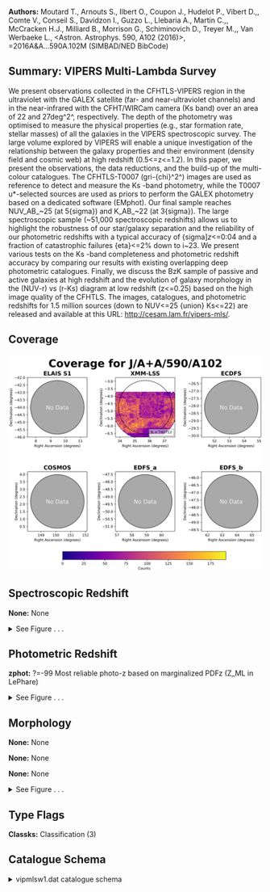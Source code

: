 

**Authors:** Moutard T., Arnouts S., Ilbert O., Coupon J., Hudelot P., Vibert D.,, Comte V., Conseil S., Davidzon I., Guzzo L., Llebaria A., Martin C.,, McCracken H.J., Milliard B., Morrison G., Schiminovich D., Treyer M.,, Van Werbaeke L., <Astron. Astrophys. 590, A102 (2016)>, =2016A&A...590A.102M (SIMBAD/NED BibCode)

## Summary: VIPERS Multi-Lambda Survey

We present observations collected in the CFHTLS-VIPERS region in the ultraviolet with the GALEX satellite (far- and near-ultraviolet channels) and in the near-infrared with the CFHT/WIRCam camera (Ks band) over an area of 22 and 27deg^2^, respectively. The depth of the photometry was optimised to measure the physical properties (e.g., star formation rate, stellar masses) of all the galaxies in the VIPERS spectroscopic survey. The large volume explored by VIPERS will enable a unique investigation of the relationship between the galaxy properties and their environment (density field and cosmic web) at high redshift (0.5<=z<=1.2). In this paper, we present the observations, the data reductions, and the build-up of the multi-colour catalogues. The CFHTLS-T0007 (gri-{chi}^2^) images are used as reference to detect and measure the Ks -band photometry, while the T0007 u*-selected sources are used as priors to perform the GALEX photometry based on a dedicated software (EMphot). Our final sample reaches NUV_AB_~25 (at 5{sigma}) and K_AB_~22 (at 3{sigma}). The large spectroscopic sample (~51,000 spectroscopic redshifts) allows us to highlight the robustness of our star/galaxy separation and the reliability of our photometric redshifts with a typical accuracy of {sigma]_z_<=0:04 and a fraction of catastrophic failures {eta}<=2% down to i~23. We present various tests on the Ks -band completeness and photometric redshift accuracy by comparing our results with existing overlapping deep photometric catalogues. Finally, we discuss the BzK sample of passive and active galaxies at high redshift and the evolution of galaxy morphology in the (NUV-r) vs (r-Ks) diagram at low redshift (z<=0.25) based on the high image quality of the CFHTLS. The images, catalogues, and photometric redshifts for 1.5 million sources (down to NUV<=25 {union} Ks<=22) are released and available at this URL: http://cesam.lam.fr/vipers-mls/.

## Coverage 

 

 
![](https://github.com/joshgithubbin/Sherlock-DDF/blob/main/pages/J_A+A_590_A102/im/coverage.png?raw=true)

## Spectroscopic Redshift 



**None:** None 




<details><summary>See Figure . . .</summary>

![](https://github.com/joshgithubbin/Sherlock-DDF/blob/main/pages/J_A+A_590_A102/im/ZSP.png?raw=true)

</details>

## Photometric Redshift 



**zphot:** ?=-99 Most reliable photo-z based on marginalized PDFz (Z_ML in LePhare) 




<details><summary>See Figure . . .</summary>

![](https://github.com/joshgithubbin/Sherlock-DDF/blob/main/pages/J_A+A_590_A102/im//ZPH.png?raw=true)

</details>

## Morphology 



**None:** None 

**None:** None 

**None:** None 




<details><summary>See Figure . . .</summary>

![](https://github.com/joshgithubbin/Sherlock-DDF/blob/main/pages/J_A+A_590_A102/im//morphology.png?raw=true)

</details>
                      
## Type Flags 



**Classks:** Classification (3)



## Catalogue Schema 



<details>
<summary>vipmlsw1.dat catalogue schema</summary>

| Bytes   | Format   | Units        | Label      | Explanations                                                                                                                                                                                                                                              |
|:--------|:---------|:-------------|:-----------|:----------------------------------------------------------------------------------------------------------------------------------------------------------------------------------------------------------------------------------------------------------|
| 1-  7   | I7       | ---          | VIPERS-MLS | Running number in the considered CFHTLS field                                                                                                                                                                                                             |
| 9- 24   | A16      | ---          | TileT07    | CFHTLS T0007 Tile                                                                                                                                                                                                                                         |
| 26- 36  | F11.7    | deg          | RAdeg      | Right ascension (J2000)                                                                                                                                                                                                                                   |
| 38- 48  | F11.8    | deg          | DEdeg      | Declination (J2000)                                                                                                                                                                                                                                       |
| 50- 56  | F7.3     | mag          | FUV        | ?=-99 GALEX FUV magnitude (based on EMphot total flux)                                                                                                                                                                                                    |
| 58- 64  | F7.3     | mag          | NUV        | ?=-99 GALEX NUV magnitude (based on EMphot total flux)                                                                                                                                                                                                    |
| 66- 72  | F7.3     | mag          | umag       | ?=-99 CFHTLS u magnitude (AB) (TOTAL= ISO + delta_m)                                                                                                                                                                                                      |
| 74- 80  | F7.3     | mag          | gmag       | ?=-99 CFHTLS g magnitude (AB) (TOTAL= ISO + delta_m)                                                                                                                                                                                                      |
| 82- 88  | F7.3     | mag          | rmag       | ?=-99 CFHTLS r magnitude (AB) (TOTAL= ISO + delta_m)                                                                                                                                                                                                      |
| 90- 96  | F7.3     | mag          | imag       | ?=-99 CFHTLS i magnitude (AB) (TOTAL= ISO + delta_m)                                                                                                                                                                                                      |
| 98-104  | F7.3     | mag          | ymag       | ?=-99 CFHTLS y magnitude (AB) (TOTAL= ISO + delta_m)                                                                                                                                                                                                      |
| 106-112 | F7.3     | mag          | zmag       | ?=-99 CFHTLS z magnitude (AB) (TOTAL= ISO + delta_m)                                                                                                                                                                                                      |
| 114-120 | F7.3     | mag          | Ksmag      | ?=-99 WIRCam Ks (2146nm) magnitude, AB (TOTAL= ISO + delta_m)                                                                                                                                                                                             |
| 122-146 | F25.22   | mag          | deltamag   | Weighted mean rescaling factor (from ISO to AUTO pseudo-total fluxes) (delta_m)                                                                                                                                                                           |
| 148-157 | F10.2    | arcsec       | r2         | Half-light radius (see T0007 doc.)                                                                                                                                                                                                                        |
| 159-165 | F7.4     | mag/arcsec+2 | mumaxi     | i-band maximum surface brightness                                                                                                                                                                                                                         |
| 167     | I1       | ---          | flagpls    | [0/1] Point-Like Source (PLS) flag (1)                                                                                                                                                                                                                    |
| 169     | I1       | ---          | flagfake   | [0/1] Potential fake object flag (2)                                                                                                                                                                                                                      |
| 171-176 | F6.2     | ---          | zsec       | Redshift at the second significant PDF peak                                                                                                                                                                                                               |
| 178-183 | F6.2     | ---          | zqso       | Best Redshift for the QSO                                                                                                                                                                                                                                 |
| 185-188 | I4       | ---          | Classks    | Classification (3)                                                                                                                                                                                                                                        |
| 190-197 | F8.4     | ---          | zphot      | ?=-99 Most reliable photo-z based on marginalized PDFz (Z_ML in LePhare)                                                                                                                                                                                  |
| 199-207 | F9.5     | ---          | E_zphot    | ?=-99 zphot upper error (delimiting the 32% of the PDFz above zphot)                                                                                                                                                                                      |
| 209-216 | F8.4     | ---          | e_zphot    | ?=-99 zphot lower error (delimiting the 32% of the PDFz below ZPHOT)                                                                                                                                                                                      |
| 218     | I1       | ---          | mopt       | [0/1] CFHTLenS Masks (mask_opt) (4)                                                                                                                                                                                                                       |
| 220     | I1       | ---          | mgalex     | [0/1] GALEX Masks (mask_galex) (4)                                                                                                                                                                                                                        |
| 222     | I1       | ---          | lfuv       | [0/1] FUV observed region (layout_fuv) (5)                                                                                                                                                                                                                |
| 224     | I1       | ---          | lnuv       | [0/1] NUV observed region (layout_nuv) (5)                                                                                                                                                                                                                |
| 226     | I1       | ---          | lks        | [0/1] WIRCam observed region (layout_ks) (5)                                                                                                                                                                                                              |
| 228-235 | F8.4     | mag          | e_FUV      | ?=-99 rms uncertainty on FUV                                                                                                                                                                                                                              |
| 237-246 | F10.4    | mag          | e_NUV      | ?=-99 rms uncertainty on FUV                                                                                                                                                                                                                              |
| 248-257 | F10.4    | mag          | e_umag     | ?=-99 rms uncertainty on umag                                                                                                                                                                                                                             |
| 259-267 | F9.4     | mag          | e_gmag     | ?=-99 rms uncertainty on gamg                                                                                                                                                                                                                             |
| 269-277 | F9.4     | mag          | e_rmag     | ?=-99 rms uncertainty on rmag                                                                                                                                                                                                                             |
| 279-286 | F8.4     | mag          | e_imag     | ?=-99 rms uncertainty on imag                                                                                                                                                                                                                             |
| 288-296 | F9.4     | mag          | e_ymag     | ?=-99 rms uncertainty on ymag                                                                                                                                                                                                                             |
| 298-304 | F7.3     | mag          | i+ymag     | ?=-99 CFHTLS combined i-bands (i.e. i and y)                                                                                                                                                                                                              |
| 306-314 | F9.4     | mag          | e_i+ymag   | ?=-99 rms uncertainty on i+ymag                                                                                                                                                                                                                           |
| 316-325 | F10.4    | mag          | e_zmag     | ?=-99 rms uncertainty on zmag                                                                                                                                                                                                                             |
| 327-336 | F10.4    | mag          | e_Ksmag    | ?=-99 rms uncertainty on Ksmag                                                                                                                                                                                                                            |
| 338-342 | F5.1     | ---          | Context    | Selected bands for SED fitting (LePhare definition)                                                                                                                                                                                                       |
| 344     | I1       | ---          | Nband      | [1/8] Number of bands used in the SED fitting                                                                                                                                                                                                             |
| 346-357 | F12.6    | ---          | chibest    | ?=99999 Minimum Chi-square for the galaxy template library                                                                                                                                                                                                |
| 359-362 | I4       | ---          | modbest    | ?=-999 Best model from the galaxy template library                                                                                                                                                                                                        |
| 364-371 | F8.4     | ---          | zbest      | ?=-99 Redshift at minimum chi-square/maximum PDF(z)                                                                                                                                                                                                       |
| 373-379 | F7.3     | ---          | pdzbest    | Integrated PDF(z) in between zbest+/-0.1(1+z): sharpness of the PDF                                                                                                                                                                                       |
| 381-392 | F12.6    | ---          | chistar    | ?=99999 Minimum Chi-square for the STAR template library                                                                                                                                                                                                  |
| 394-397 | I4       | ---          | modstar    | ?=-999 Best model from the STAR template library                                                                                                                                                                                                          |
| 399-410 | F12.6    | ---          | chiqso     | ?=99999 Minimum Chi-square for the QSO template library                                                                                                                                                                                                   |
| 412-415 | I4       | ---          | modqso     | ?=-999 Best model from the QSO template library Note (1): Point-Like Source (PLS) flag as follows: 0 = Extended                                                                                                                                           |
| 1       | =        | Point-like   | source     | in at least two detection bands OR saturated Note (2): Potential fake object flag as follows: 0 = Good object 1 = Fake object Note (3): Classification: GALAXY [0-9]  /  STAR [10-19] /  QSO [20-29] Note (4): CFHTLenS and GALEX masks codes as follows: |
| 0       | =        | Outside      | (good      | object)                                                                                                                                                                                                                                                   |
| 1       | =        | Inside       | (bad       | object) Note (5): Layout flags as follows:                                                                                                                                                                                                                |
| 0       | =        | Inside       | (good      | object)                                                                                                                                                                                                                                                   |
| 1       | =        | Outside      | (bad       | object)                                                                                                                                                                                                                                                   |

**Note**: Point-Like Source (PLS) flag as follows:
           0 = Extended
           1 = Point-like source in at least two detection bands OR saturated
Note (2): Potential fake object flag as follows:
           0 = Good object
           1 = Fake object
Note (3): Classification:
          GALAXY [0-9]  /  STAR [10-19] /  QSO [20-29]
Note (4): CFHTLenS and GALEX masks codes as follows:
           0 = Outside (good object)
           1 = Inside (bad object)
Note (5): Layout flags as follows:
           0 = Inside (good object)
           1 = Outside (bad object)

</details>

        
        